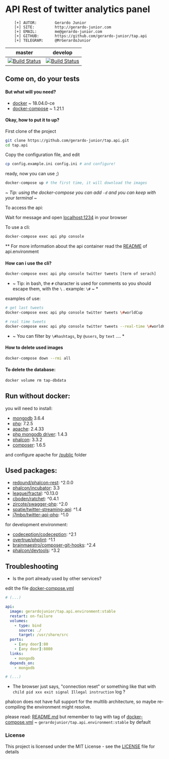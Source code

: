 # API Rest of twitter analytics panel


```
    [+] AUTOR:        Gerardo Junior
    [+] SITE:         http://gerardo-junior.com
    [+] EMAIL:        me@gerardo-junior.com
    [+] GITHUB:       https://github.com/gerardo-junior/tap.api
    [+] TELEGRAM:     @MrGerardoJunior
```

| master  | develop  |
| :------------: | :------------: |
| [![Build Status](https://api.travis-ci.org/gerardo-junior/TAP.api.svg?branch=master)](https://travis-ci.org/gerardo-junior/TAP.api)  |  [![Build Status](https://api.travis-ci.org/gerardo-junior/TAP.api.svg?branch=develop)](https://travis-ci.org/gerardo-junior/TAP.api) |

## Come on, do your tests

#### But what will you need?

- [docker](https://docs.docker.com/install/) ~ 18.04.0-ce
- [docker-compose](https://docs.docker.com/compose/) ~ 1.21.1

#### Okay, how to put it to up?

First clone of the project
```bash
git clone https://github.com/gerardo-junior/tap.api.git
cd tap.api
```


Copy the configuration file, and edit
```bash
cp config.example.ini config.ini # and configure!
```


ready, now you can use ;)

```bash
docker-compose up # the first time, it will download the images
```

*~ Tip: using the docker-compose you can add `-d` and you can keep with your terminal ~*

To access the api:

Wait for message and open [localhost:1234](http://localhost:1234) in your browser

To use a cli:
```bash
docker-compose exec api php console
```

** For more information about the api container read the [README](http://github.com/gerardo-junior/TAP.api.environment) of api.environment

#### How can i use the cli?

```bash
docker-compose exec api php console twitter tweets [term of serach]
```
* ~ Tip: in bash, the `#` character is used for comments so you should escape them, with the `\` . example: `\#` ~ *

examples of use:

```bash
# get last tweets
docker-compose exec api php console twitter tweets \#worldCup 

# real time tweets
docker-compose exec api php console twitter tweets --real-time \#worldCup
```
* ~ You can filter by `\#hashtags`, by `@users`, by `text` .... *

#### How to delete used images

```bash
docker-compose down --rmi all
```

#### To delete the database:

```bash
docker volume rm tap-dbdata
```


## Run without docker:

you will need to install:

- [mongodb](https://www.mongodb.com/) 3.6.4
- [php](https://php.net): 7.2.5 
- [apache](https://www.apache.org/): 2.4.33
- [php mongodb driver](https://docs.mongodb.com/ecosystem/drivers/php/): 1.4.3
- [phalcon](https://phalconphp.com/): 3.3.2
- [composer](https://getcomposer.org/): 1.6.5

and configure apache for [/public](/public) folder

## Used packages:

- [redound/phalcon-rest](https://packagist.org/packages/redound/phalcon-rest): ^2.0.0
- [phalcon/incubator](https://packagist.org/packages/phalcon/incubator): 3.3
- [league/fractal](https://packagist.org/packages/league/fractal): ^0.13.0
- [cboden/ratchet](https://packagist.org/packages/cboden/ratchet): ^0.4.1
- [zircote/swagger-php](https://packagist.org/packages/zircote/swagger-php): ^2.0
- [spatie/twitter-streaming-api](https://packagist.org/packages/spatie/twitter-streaming-api): ^1.4
- [j7mbo/twitter-api-php](https://packagist.org/packages/j7mbo/twitter-api-php): ^1.0

for development environment:

- [codeception/codeception](https://packagist.org/packages/codeception/codeception): ^2.1
- [overtrue/phplint](https://packagist.org/packages/overtrue/phplint): ^1.1
- [brainmaestro/composer-git-hooks](https://packagist.org/packages/brainmaestro/composer-git-hooks): ^2.4
- [phalcon/devtools](https://packagist.org/packages/phalcon/devtools): ^3.2

## Troubleshooting

- Is the port already used by other services?

edit the file [docker-compose.yml](docker-compose.yml)
```yml
# (...)

api: 
  image: gerardojunior/tap.api.environment:stable
  restart: on-failure
  volumes:
    - type: bind
      source: ./
      target: /usr/share/src
  ports:
    - [any door]:80
    - [any door]:8080
  links:
    - mongodb
  depends_on:
    - mongodb

# (...)
```

- The browser just says, "connection reset" or something like that with `child pid xxx exit signal Illegal instruction` log ?

phalcon does not have full support for the multlib architecture, so maybe re-compiling the environment might resolve. 

please read: [README.md](https://github.com/gerardo-junior/TAP.api.environment#how-to-build) but remember to tag with tag of [docker-compose.yml](docker-compose.yml) ~ `gerardojunior/tap.api.environment:stable` by default 

### License  
This project is licensed under the MIT License - see the [LICENSE](LICENSE) file for details
